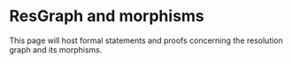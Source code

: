# ResGraph and morphisms

This page will host formal statements and proofs concerning the resolution graph and its morphisms.
